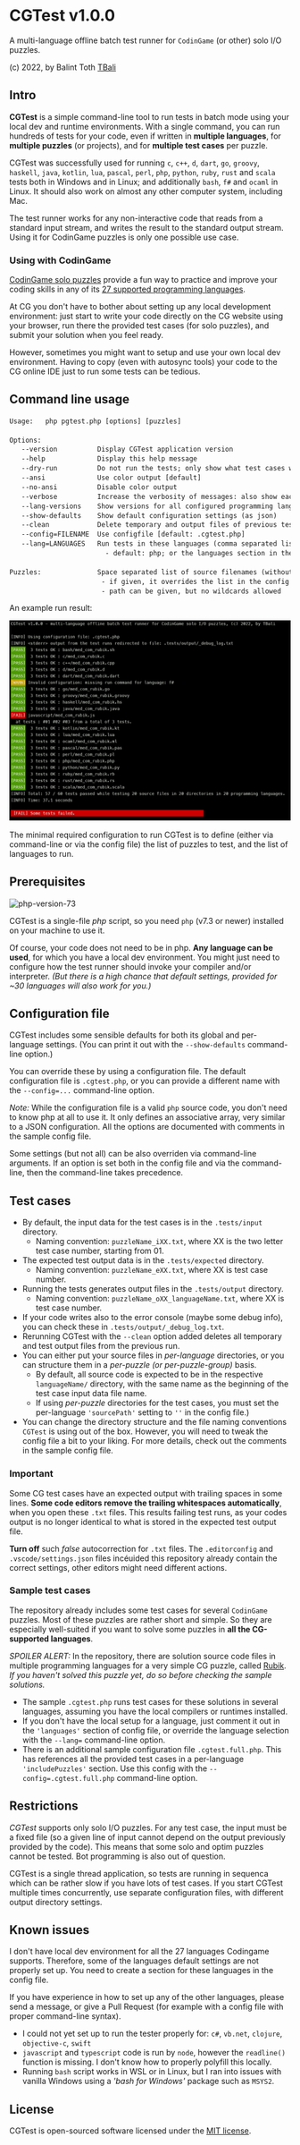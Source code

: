 # CGTest v1.0.0

A multi-language offline batch test runner for `CodinGame` (or other) solo I/O puzzles.

(c) 2022, by Balint Toth [TBali](https://www.codingame.com/profile/08e6e13d9f7cad047d86ec4d10c777500155033)

## Intro

__CGTest__ is a simple command-line tool to run tests in batch mode using your local dev and runtime environments. With a single command, you can run hundreds of tests for your code, even if written in __multiple languages__, for __multiple puzzles__ (or projects), and for __multiple test cases__ per puzzle.

CGTest was successfully used for running `c`, `c++`, `d`, `dart`, `go`, `groovy`, `haskell`, `java`, `kotlin`, `lua`, `pascal`, `perl`, `php`, `python`, `ruby`, `rust` and `scala` tests both in Windows and in Linux; and additionally `bash`, `f#` and `ocaml` in Linux. It should also work on almost any other computer system, including Mac.

The test runner works for any non-interactive code that reads from a standard input stream, and writes the result to the standard output stream. Using it for CodinGame puzzles is only one possible use case.

### Using with CodinGame

[CodinGame solo puzzles](https://www.codingame.com/training) provide a fun way to practice and improve your coding skills in any of its [27 supported programming languages](https://www.codingame.com/playgrounds/40701/help-center/languages-versions).

At CG you don't have to bother about setting up any local development environment: just start to write your code directly on the CG website using your browser, run there the provided test cases (for solo puzzles), and submit your solution when you feel ready.

However, sometimes you might want to setup and use your own local dev environment. Having to copy (even with autosync tools) your code to the CG online IDE just to run some tests can be tedious.

## Command line usage

```txt
Usage:   php pgtest.php [options] [puzzles]

Options:
   --version          Display CGTest application version
   --help             Display this help message
   --dry-run          Do not run the tests; only show what test cases would run
   --ansi             Use color output [default]
   --no-ansi          Disable color output
   --verbose          Increase the verbosity of messages: also show each passed tests
   --lang-versions    Show versions for all configured programming languages
   --show-defaults    Show default configuration settings (as json)
   --clean            Delete temporary and output files of previous test run
   --config=FILENAME  Use configfile [default: .cgtest.php]
   --lang=LANGUAGES   Run tests in these languages (comma separated list)
                        - default: php; or the languages section in the config file

Puzzles:              Space separated list of source filenames (without extension)
                       - if given, it overrides the list in the config file
                       - path can be given, but no wildcards allowed
```

An example run result:

![screenshot](cgtest_screenshot.png)

The minimal required configuration to run CGTest is to define (either via command-line or via the config file) the list of puzzles to test, and the list of languages to run.

## Prerequisites

![php-version-73](https://shields.io/badge/php->=7.3-blue)

CGTest is a single-file _php_ script, so you need `php` (v7.3 or newer) installed on your machine to use it.

Of course, your code does not need to be in php. __Any language can be used__, for which you have a local dev environment. You might just need to configure how the test runner should invoke your compiler and/or interpreter. _(But there is a high chance that default settings, provided for ~30 languages will also work for you.)_

## Configuration file

CGTest includes some sensible defaults for both its global and per-language settings. (You can print it out with the `--show-defaults` command-line option.)

You can override these by using a configuration file. The default configuration file is `.cgtest.php`, or you can provide a different name with the `--config=...` command-line option.

_Note:_ While the configuration file is a valid `php` source code, you don't need to know php at all to use it. It only defines an associative array, very similar to a JSON configuration. All the options are documented with comments in the sample config file.

Some settings (but not all) can be also overriden via command-line arguments. If an option is set both in the config file and via the command-line, then the command-line takes precedence.

## Test cases

* By default, the input data for the test cases is in the `.tests/input` directory.
    * Naming convention: `puzzleName_iXX.txt`, where XX is the two letter test case number, starting from 01.
* The expected test output data is in the `.tests/expected` directory.
    * Naming convention: `puzzleName_eXX.txt`, where XX is test case number.
* Running the tests generates output files in the `.tests/output` directory.
    * Naming convention: `puzzleName_oXX_languageName.txt`, where XX is test case number.
* If your code writes also to the error console (maybe some debug info), you can check these in `.tests/output/_debug_log.txt`.
* Rerunning CGTest with the `--clean` option added deletes all temporary and test output files from the previous run.
* You can either put your source files in _per-language_ directories, or you can structure them in a _per-puzzle (or per-puzzle-group)_ basis.
    * By default, all source code is expected to be in the respective `languageName/` directory, with the same name as the beginning of the test case input data file name.
    * If using _per-puzzle_ directories for the test cases, you must set the per-language `'sourcePath'` setting to `''` in the config file.)
* You can change the directory structure and the file naming conventions `CGTest` is using out of the box. However, you will need to tweak the config file a bit to your liking. For more details, check out the comments in the sample config file.

### Important

Some CG test cases have an expected output with trailing spaces in some lines. __Some code editors remove the trailing whitespaces automatically__, when you open these `.txt` files. This results failing test runs, as your codes output is no longer identical to what is stored in the expected test output file.

__Turn off__ such _false_ autocorrection for `.txt` files. The `.editorconfig` and `.vscode/settings.json` files incéuided this repository already contain the correct settings, other editors might need different actions.

### Sample test cases

The repository already includes some test cases for several `CodinGame` puzzles. Most of these puzzles are rather short and simple. So they are especially well-suited if you want to solve some puzzles in __all the CG-supported languages__.

_SPOILER ALERT:_ In the repository, there are solution source code files in multiple programming languages for a very simple CG puzzle, called [Rubik](https://www.codingame.com/training/medium/rubik%C2%AE). _If you haven't solved this puzzle yet, do so before checking the sample solutions._

* The sample `.cgtest.php` runs test cases for these solutions in several languages, assuming you have the local compilers or runtimes installed.
* If you don't have the local setup for a language, just comment it out in the `'languages'` section of config file, or override the language selection with the `--lang=` command-line option.
* There is an additional sample configuration file `.cgtest.full.php`. This has references all the provided test cases in a per-language `'includePuzzles'` section. Use this config with the `--config=.cgtest.full.php` command-line option.

## Restrictions

_CGTest_ supports only solo I/O puzzles. For any test case, the input must be a fixed file (so a given line of input cannot depend on the output previously provided by the code). This means that some solo and optim puzzles cannot be tested. Bot programming is also out of question.

CGTest is a single thread application, so tests are running in sequenca which can be rather slow if you have lots of test cases. If you start CGTest multiple times concurrently, use separate configuration files, with different output directory settings.

## Known issues

I don't have local dev environment for all the 27 languages Codingame supports. Therefore, some of the languages default settings are not properly set up. You need to create a section for these languages in the config file.

If you have experience in how to set up any of the other languages, please send a message, or give a Pull Request (for example with a config file with proper command-line syntax).

* I could not yet set up to run the tester properly for: `c#`, `vb.net`, `clojure`, `objective-c`, `swift`
* `javascript` and `typescript` code is run by `node`, however the `readline()` function is missing. I don't know how to properly polyfill this locally.
* Running `bash` script works in WSL or in Linux, but I ran into issues with vanilla Windows using a _'bash for Windows'_ package such as `MSYS2`.

## License

CGTest is open-sourced software licensed under the [MIT license](https://opensource.org/licenses/MIT).

